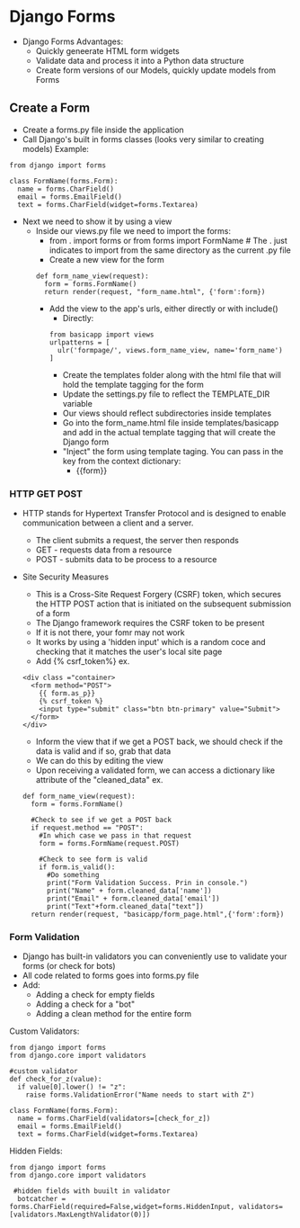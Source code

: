 # Django Forms

- Django Forms Advantages:
  - Quickly geneerate HTML form widgets
  - Validate data and process it into a Python data structure
  - Create form versions of our Models, quickly update models from Forms

## Create a Form

- Create a forms.py file inside the application
- Call Django's built in forms classes (looks very similar to creating models)
  Example:

```
from django import forms

class FormName(forms.Form):
  name = forms.CharField()
  email = forms.EmailField()
  text = forms.CharField(widget=forms.Textarea)
```

- Next we need to show it by using a view
  - Inside our views.py file we need to import the forms:
    - from . import forms or from forms import FormName # The . just indicates to import from the same directory as the current .py file
    - Create a new view for the form
    ```
    def form_name_view(request):
      form = forms.FormName()
      return render(request, "form_name.html", {'form':form})
    ```
    - Add the view to the app's urls, either directly or with include()
      - Directly:
      ```
      from basicapp import views
      urlpatterns = [
        ulr('formpage/', views.form_name_view, name='form_name')
      ]
      ```
      - Create the templates folder along with the html file that will hold the template tagging for the form
      - Update the settings.py file to reflect the TEMPLATE_DIR variable
      - Our views should reflect subdirectories inside templates
      - Go into the form_name.html file inside templates/basicapp and add in the actual template tagging that will create the Django form
      - "Inject" the form using template taging. You can pass in the key from the context dictionary:
        - {{form}}

### HTTP GET POST

- HTTP stands for Hypertext Transfer Protocol and is designed to enable communication between a client and a server.
  - The client submits a request, the server then responds
  - GET - requests data from a resource
  - POST - submits data to be process to a resource
- Site Security Measures

  - This is a Cross-Site Request Forgery (CSRF) token, which secures the HTTP POST action that is initiated on the subsequent submission of a form
  - The Django framework requires the CSRF token to be present
  - If it is not there, your fomr may not work
  - It works by using a 'hidden input' which is a random coce and checking that it matches the user's local site page
  - Add {% csrf_token%}
    ex.

  ```
  <div class ="container>
    <form method="POST">
      {{ form.as_p}}
      {% csrf_token %}
      <input type="submit" class="btn btn-primary" value="Submit">
    </form>
  </div>
  ```

  - Inform the view that if we get a POST back, we should check if the data is valid and if so, grab that data
  - We can do this by editing the view
  - Upon receiving a validated form, we can access a dictionary like attribute of the "cleaned_data"
    ex.

  ```
  def form_name_view(request):
    form = forms.FormName()

    #Check to see if we get a POST back
    if request.method == "POST":
      #In which case we pass in that request
      form = forms.FormName(request.POST)

      #Check to see form is valid
      if form.is_valid():
        #Do something
        print("Form Validation Success. Prin in console.")
        print("Name" + form.cleaned_data['name'])
        print("Email" + form.cleaned_data['email'])
        print("Text"+form.cleaned_data["text"])
    return render(request, "basicapp/form_page.html",{'form':form})
  ```

### Form Validation

- Django has built-in validators you can conveniently use to validate your forms (or check for bots)
- All code related to forms goes into forms.py file
- Add:
  - Adding a check for empty fields
  - Adding a check for a "bot"
  - Adding a clean method for the entire form

Custom Validators:

```
from django import forms
from django.core import validators

#custom validator
def check_for_z(value):
  if value[0].lower() != "z":
    raise forms.ValidationError("Name needs to start with Z")

class FormName(forms.Form):
  name = forms.CharField(validators=[check_for_z])
  email = forms.EmailField()
  text = forms.CharField(widget=forms.Textarea)

```

Hidden Fields:

```
from django import forms
from django.core import validators

 #hidden fields with buuilt in validator
  botcatcher = forms.CharField(required=False,widget=forms.HiddenInput, validators=[validators.MaxLengthValidator(0)])
```
